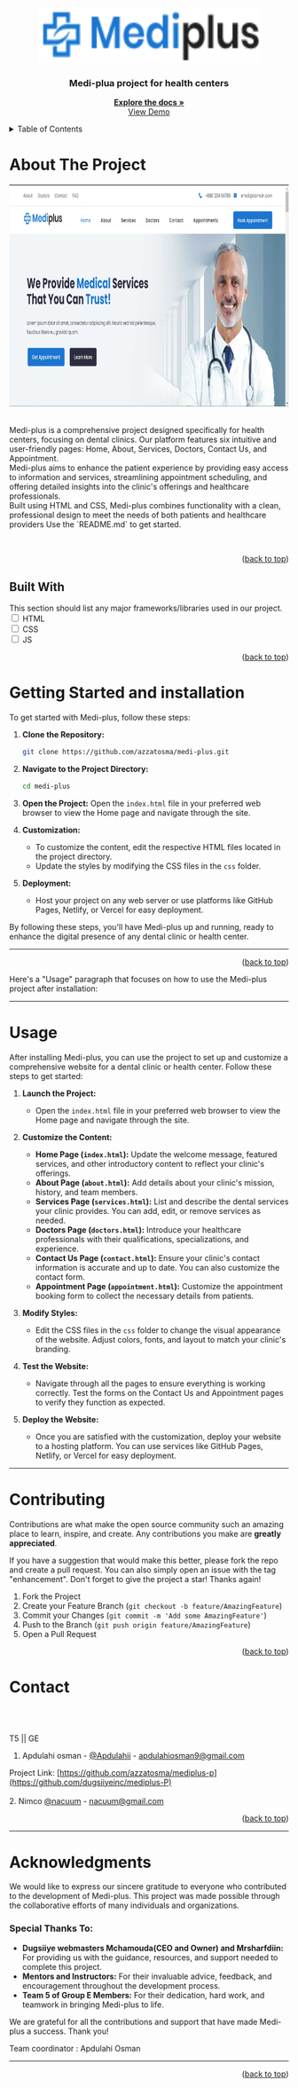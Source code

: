 <a id="readme-top"></a>


<!-- PROJECT LOGO -->
<br />
<div align="center">
  <a href="https://github.com/dugsiiyeinc/mediplus-P">
    <img src="img/logo.png" alt="Logo" width="400" height="100">
  </a>

  <h3 align="center">Medi-plua project for health centers</h3>

  <p align="center">
    <a href="https://github.com/dugsiiyeinc/mediplus-P"><strong>Explore the docs »</strong></a>
    <br />
    <a href="mediplus-p.vercel.app">View Demo</a>
  </p>
</div>

<details>
  <summary>Table of Contents</summary>
  <ol>
    <li>
      <a href="#about-the-project">About The Project</a>
      <ul>
        <li><a href="#built-with">Built With</a></li>
      </ul>
    </li>
    <li>
      <a href="#getting-started">Getting Started</a>
    </li>
    <li><a href="#usage">Usage</a></li>
    <li><a href="#contributing">Contributing</a></li>
    <li><a href="#contact">Contact</a></li>
    <li><a href="#acknowledgments">Acknowledgments</a></li>
  </ol>
</details>
<!-- ABOUT THE PROJECT -->
<h1>About The Project</h1>

<div align="center">
  <a href="https://github.com/dugsiiyeinc/mediplus-P">
    <img src="project-about.jpg" alt="Logo" width="800" height="400">
  </a><br><br></div>
<p>Medi-plus is a comprehensive project designed specifically for health centers, focusing on dental clinics.
    Our platform features six intuitive and user-friendly pages: Home, About, Services, Doctors, Contact Us, and Appointment.<br> Medi-plus aims to enhance 
    the patient experience by providing easy access to information and services, streamlining appointment scheduling, and offering detailed insights into 
    the clinic's offerings and healthcare professionals. <br>Built using HTML and CSS, Medi-plus combines functionality with a clean, professional design to meet the needs 
    of both patients and healthcare providers
Use the `README.md` to get started.</p><br>

<p align="right">(<a href="#readme-top">back to top</a>)</p>

<!-- built with-->
<h2>Built With</h2> 
This section should list any major frameworks/libraries used in our project. <br>
<div>
  <input type="checkbox"> HTML<br>
  <input type="checkbox"> CSS<br>
  <input type="checkbox"> JS<br>
  </div>


<p align="right">(<a href="#readme-top">back to top</a>)</p>

<h1> Getting Started and installation</h1>


To get started with Medi-plus, follow these steps:

1. **Clone the Repository:**
   ```bash
   git clone https://github.com/azzatosma/medi-plus.git
   ```

2. **Navigate to the Project Directory:**
   ```bash
   cd medi-plus
   ```

3. **Open the Project:**
   Open the `index.html` file in your preferred web browser to view the Home page and navigate through the site.

4. **Customization:**
   - To customize the content, edit the respective HTML files located in the project directory.
   - Update the styles by modifying the CSS files in the `css` folder.

5. **Deployment:**
   - Host your project on any web server or use platforms like GitHub Pages, Netlify, or Vercel for easy deployment.

By following these steps, you'll have Medi-plus up and running, ready to enhance the digital presence of any dental clinic or health center.

---


<p align="right">(<a href="#readme-top">back to top</a>)</p>
Here's a "Usage" paragraph that focuses on how to use the Medi-plus project after installation:

---

<h1>Usage</h1>

After installing Medi-plus, you can use the project to set up and customize a comprehensive website for a dental clinic or health center. Follow these steps to get started:

1. **Launch the Project:**
   - Open the `index.html` file in your preferred web browser to view the Home page and navigate through the site.

2. **Customize the Content:**
   - **Home Page (`index.html`):** Update the welcome message, featured services, and other introductory content to reflect your clinic's offerings.
   - **About Page (`about.html`):** Add details about your clinic's mission, history, and team members.
   - **Services Page (`services.html`):** List and describe the dental services your clinic provides. You can add, edit, or remove services as needed.
   - **Doctors Page (`doctors.html`):** Introduce your healthcare professionals with their qualifications, specializations, and experience.
   - **Contact Us Page (`contact.html`):** Ensure your clinic's contact information is accurate and up to date. You can also customize the contact form.
   - **Appointment Page (`appointment.html`):** Customize the appointment booking form to collect the necessary details from patients.

3. **Modify Styles:**
   - Edit the CSS files in the `css` folder to change the visual appearance of the website. Adjust colors, fonts, and layout to match your clinic's branding.

4. **Test the Website:**
   - Navigate through all the pages to ensure everything is working correctly. Test the forms on the Contact Us and Appointment pages to verify they function as expected.

5. **Deploy the Website:**
   - Once you are satisfied with the customization, deploy your website to a hosting platform. You can use services like GitHub Pages, Netlify, or Vercel for easy deployment.

---

<!-- CONTRIBUTING -->
<h1>Contributing</h1>

Contributions are what make the open source community such an amazing place to learn, inspire, and create. Any contributions you make are **greatly appreciated**.

If you have a suggestion that would make this better, please fork the repo and create a pull request. You can also simply open an issue with the tag "enhancement".
Don't forget to give the project a star! Thanks again!

1. Fork the Project
2. Create your Feature Branch (`git checkout -b feature/AmazingFeature`)
3. Commit your Changes (`git commit -m 'Add some AmazingFeature'`)
4. Push to the Branch (`git push origin feature/AmazingFeature`)
5. Open a Pull Request

<p align="right">(<a href="#readme-top">back to top</a>)</p>
<!-- CONTACT -->
<h1>Contact</h1>
<br><br>

T5 || GE
<br>

  1.  Apdulahi osman - [@Apdulahii](https://www.facebook.com/profile.php?id=100094080536129&mibextid=kFxxJD) - apdulahiosman9@gmail.com

Project Link: [https://github.com/azzatosma/mediplus-p](https://github.com/dugsiiyeinc/mediplus-P)<br><br>
  2.  Nimco [@nacuum]() - nacuum@gmail.com
<p align="right">(<a href="#readme-top">back to top</a>)</p>

---

<h1>Acknowledgments</h1>

We would like to express our sincere gratitude to everyone who contributed to the development of Medi-plus. This project was made possible through the collaborative efforts of many individuals and organizations.

### Special Thanks To:

- **Dugsiiye webmasters Mchamouda(CEO and Owner) and  Mrsharfdiin:** For providing us with the guidance, resources, and support needed to complete this project.
- **Mentors and Instructors:** For their invaluable advice, feedback, and encouragement throughout the development process.
 - **Team 5 of Group E Members:** For their dedication, hard work, and teamwork in bringing Medi-plus to life.


We are grateful for all the contributions and support that have made Medi-plus a success. Thank you!

Team coordinator : Apdulahi Osman

---

<p align="right">(<a href="#readme-top">back to top</a>)</p>



